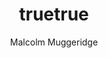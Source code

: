 ---
title: 
- type: main
  text: Chronicles of Wasted Time 
- type: subtitle
  text: An Autobiography
author: 
- 'Malcolm Muggeridge'
lang: en
format: ebook
cover-image: pages/page-001-000.png
rights: 'opensource © [archive.org](http://archive.org/details/MuggeridgeMalcolmChroniclesOfWastedTime) <br/> auto-generated book > [fork-me-on-github](https://github.com/ivy-rew/livingBooks)'
...